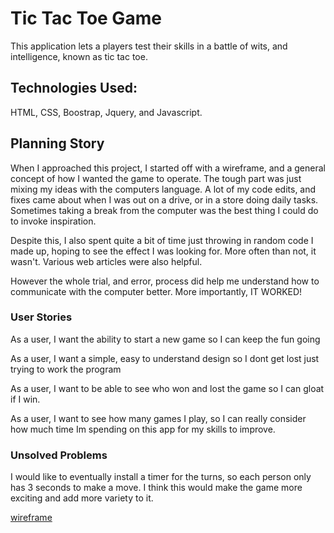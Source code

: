 # Tic Tac Toe Game

This application lets a players test their skills in a battle of wits,
and intelligence, known as tic tac toe.

## Technologies Used:

 HTML, CSS, Boostrap, Jquery, and Javascript.

## Planning Story

When I approached this project, I started off with a wireframe, and a general
concept of how I wanted the game to operate. The tough part was just mixing
my ideas with the computers language. A lot of my code edits, and fixes
came about when I was out on a drive, or in a store doing daily tasks. Sometimes
taking a break from the computer was the best thing I could do to invoke
inspiration.

Despite this, I also spent quite a bit of time just throwing in random code
I made up, hoping to see the effect I was looking for. More often than not,
it wasn't. Various web articles were also helpful.

However the whole trial, and error, process did help me understand
how to communicate with the computer better. More importantly, IT WORKED!

### User Stories

As a user, I want the ability to start a new game so I can keep the fun going

As a user, I want a simple, easy to understand design so I dont get lost
just trying to work the program

As a user, I want to be able to see who won and lost the game so I can gloat
if I win.

As a user, I want to see how many games I play, so I can really consider
how much time Im spending on this app for my skills to improve.

### Unsolved Problems

I would like to eventually install a timer for the turns, so each person
only has 3 seconds to make a move. I think this would make the game more exciting
and add more variety to it.


[wireframe](https://imgur.com/a/Vnq5seo)

